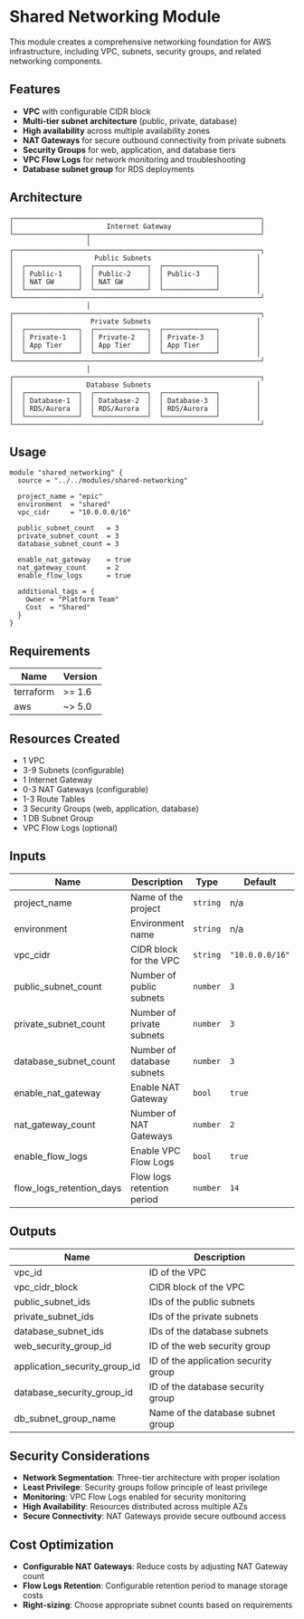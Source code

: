 # Shared Networking Module

This module creates a comprehensive networking foundation for AWS infrastructure, including VPC, subnets, security groups, and related networking components.

## Features

- **VPC** with configurable CIDR block
- **Multi-tier subnet architecture** (public, private, database)
- **High availability** across multiple availability zones
- **NAT Gateways** for secure outbound connectivity from private subnets
- **Security Groups** for web, application, and database tiers
- **VPC Flow Logs** for network monitoring and troubleshooting
- **Database subnet group** for RDS deployments

## Architecture

```
┌─────────────────────────────────────────────────────────────┐
│                       Internet Gateway                      │
└──────────────────┬──────────────────────────────────────────┘
                   │
┌─────────────────────────────────────────────────────────────┐
│                    Public Subnets                          │
│  ┌─────────────┐  ┌─────────────┐  ┌─────────────┐         │
│  │ Public-1    │  │ Public-2    │  │ Public-3    │         │
│  │ NAT GW      │  │ NAT GW      │  │             │         │
│  └─────────────┘  └─────────────┘  └─────────────┘         │
└─────────────────────────────────────────────────────────────┘
                   │
┌─────────────────────────────────────────────────────────────┐
│                   Private Subnets                          │
│  ┌─────────────┐  ┌─────────────┐  ┌─────────────┐         │
│  │ Private-1   │  │ Private-2   │  │ Private-3   │         │
│  │ App Tier    │  │ App Tier    │  │ App Tier    │         │
│  └─────────────┘  └─────────────┘  └─────────────┘         │
└─────────────────────────────────────────────────────────────┘
                   │
┌─────────────────────────────────────────────────────────────┐
│                  Database Subnets                          │
│  ┌─────────────┐  ┌─────────────┐  ┌─────────────┐         │
│  │ Database-1  │  │ Database-2  │  │ Database-3  │         │
│  │ RDS/Aurora  │  │ RDS/Aurora  │  │ RDS/Aurora  │         │
│  └─────────────┘  └─────────────┘  └─────────────┘         │
└─────────────────────────────────────────────────────────────┘
```

## Usage

```hcl
module "shared_networking" {
  source = "../../modules/shared-networking"

  project_name = "epic"
  environment  = "shared"
  vpc_cidr     = "10.0.0.0/16"

  public_subnet_count   = 3
  private_subnet_count  = 3
  database_subnet_count = 3

  enable_nat_gateway    = true
  nat_gateway_count     = 2
  enable_flow_logs      = true

  additional_tags = {
    Owner = "Platform Team"
    Cost  = "Shared"
  }
}
```

## Requirements

| Name | Version |
|------|---------|
| terraform | >= 1.6 |
| aws | ~> 5.0 |

## Resources Created

- 1 VPC
- 3-9 Subnets (configurable)
- 1 Internet Gateway
- 0-3 NAT Gateways (configurable)
- 1-3 Route Tables
- 3 Security Groups (web, application, database)
- 1 DB Subnet Group
- VPC Flow Logs (optional)

## Inputs

| Name | Description | Type | Default | Required |
|------|-------------|------|---------|:--------:|
| project_name | Name of the project | `string` | n/a | yes |
| environment | Environment name | `string` | n/a | yes |
| vpc_cidr | CIDR block for the VPC | `string` | `"10.0.0.0/16"` | no |
| public_subnet_count | Number of public subnets | `number` | `3` | no |
| private_subnet_count | Number of private subnets | `number` | `3` | no |
| database_subnet_count | Number of database subnets | `number` | `3` | no |
| enable_nat_gateway | Enable NAT Gateway | `bool` | `true` | no |
| nat_gateway_count | Number of NAT Gateways | `number` | `2` | no |
| enable_flow_logs | Enable VPC Flow Logs | `bool` | `true` | no |
| flow_logs_retention_days | Flow logs retention period | `number` | `14` | no |

## Outputs

| Name | Description |
|------|-------------|
| vpc_id | ID of the VPC |
| vpc_cidr_block | CIDR block of the VPC |
| public_subnet_ids | IDs of the public subnets |
| private_subnet_ids | IDs of the private subnets |
| database_subnet_ids | IDs of the database subnets |
| web_security_group_id | ID of the web security group |
| application_security_group_id | ID of the application security group |
| database_security_group_id | ID of the database security group |
| db_subnet_group_name | Name of the database subnet group |

## Security Considerations

- **Network Segmentation**: Three-tier architecture with proper isolation
- **Least Privilege**: Security groups follow principle of least privilege
- **Monitoring**: VPC Flow Logs enabled for security monitoring
- **High Availability**: Resources distributed across multiple AZs
- **Secure Connectivity**: NAT Gateways provide secure outbound access

## Cost Optimization

- **Configurable NAT Gateways**: Reduce costs by adjusting NAT Gateway count
- **Flow Logs Retention**: Configurable retention period to manage storage costs
- **Right-sizing**: Choose appropriate subnet counts based on requirements
